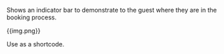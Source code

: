
Shows an indicator bar to demonstrate to the guest where they are in the booking process. 

{{img.png}}

Use as a shortcode.

